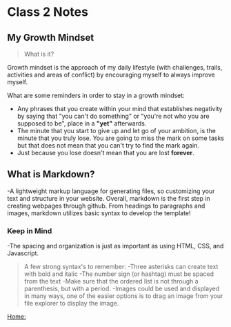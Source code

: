 # Class 2 Notes

## My **Growth Mindset**

>What is it?

Growth mindset is the approach of my daily lifestyle (with challenges, trails, activities and areas of conflict) by encouraging myself to always improve myself.

What are some reminders in order to stay in a growth mindset:

- Any phrases that you create within your mind that establishes negativity by saying that "you can't do something" or "you're not who you are supposed to be", place in a **"yet"** afterwards.
- The minute that you start to give up and let go of your ambition, is the minute that you truly lose. You are going to miss the mark on some tasks but that does not mean that you can't try to find the mark again.
- Just because you lose doesn't mean that you are lost **forever**.

## What is Markdown?

-A lightweight markup language for generating files, so customizing your text and structure in your website. Overall, markdown is the first step in creating webpages through github.
From headings to paragraphs and images, markdown utilizes basic syntax to develop the template!

### Keep in Mind

-The spacing and organization is just as important as using HTML, CSS, and Javascript.

> A few strong syntax's to remember:
-Three asterisks can create text with bold and italic
-The number sign (or hashtag) must be spaced from the text
-Make sure that the ordered list is not through a parenthesis, but with a period.
-Images could be used and displayed in many ways, one of the easier options is to drag an image from your file explorer to display the image.

[Home:](https://keelen-fisher.github.io/new-repository/)
